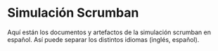# Simulación Scrumban
Aquí están los documentos y artefactos de la simulación scrumban en español. 
Así puede separar los distintos idiomas (inglés, español).

